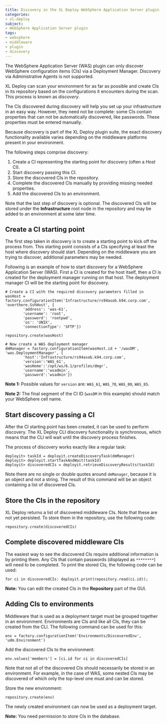 ```yaml
---
title: Discovery in the XL Deploy WebSphere Application Server plugin
categories:
- xl-deploy
subject:
- WebSphere Application Server plugin
tags:
- websphere
- middleware
- plugin
- discovery
---
```


The WebSphere Application Server (WAS) plugin can only discover WebSphere configuration items (CIs) via a Deployment Manager. Discovery via Administrative Agents is not supported.

XL Deploy can scan your environment for as far as possible and create CIs in its repository based on the configurations it encounters during the scan. This process is known as _discovery_.

The CIs discovered during discovery will help you set up your infrastructure in an easy way. However, they need not be complete: some CIs contain properties that
can not be automatically discovered, like passwords. These properties must be entered manually.

Because discovery is part of the XL Deploy plugin suite, the exact discovery functionality available varies depending on the middleware platforms present in your environment.

The following steps comprise discovery:

1. Create a CI representing the starting point for discovery (often a _Host_ CI).
2. Start discovery passing this CI.
3. Store the discovered CIs in the repository.
4. Complete the discovered CIs manually by providing missing needed properties.
5. Add the discovered CIs to an environment.

Note that the last step of discovery is optional. The discovered CIs will be stored under the **Infrastructure** root node in the repository and may be added to an environment at some later time.

## Create a CI starting point

The first step taken in discovery is to create a starting point to kick off the process from. This starting point consists of a CIs specifying at least the host where discovery should start. Depending on the middleware you are trying to discover, additional parameters may be needed.

Following is an example of how to start discovery for a WebSphere Application Server (WAS). First a CI is created for the host itself, then a CI is created for the deployment manager running on that host. The deployment manager CI will
be the starting point for discovery.

    # Create a CI with the required discovery parameters filled in
    wasHost = factory.configurationItem('Infrastructure/rs94asob.k94.corp.com', 'overthere.SshHost', {
            'address': 'was-61',
            'username': 'root',
            'password': 'rootpwd',
            'os': 'UNIX',
            'connectionType': 'SFTP'})

    repository.create(wasHost)

    # Now create a WAS deployment manager
    dmManager = factory.configurationItem(wasHost.id + '/wasDM', 'was.DeploymentManager', {
            'host':'Infrastructure/rs94asob.k94.corp.com',
            'version':'WAS_61',
            'wasHome':'/opt/ws/6.1/profiles/dmgr',
            'username':'wsadmin',
            'password':'wsadmin'})

**Note 1:** Possible values for `version` are: `WAS_61`, `WAS_70`, `WAS_80`, `WAS_85`.

**Note 2:** The final segment of the CI ID (`wasDM` in this example) should match your WebSphere cell name.

## Start discovery passing a CI

After the CI starting point has been created, it can be used to perform discovery. The XL Deploy CLI discovery functionality is synchronous, which means that the CLI will wait until the discovery process finishes.

The process of discovery works exactly like a regular task:

    deployit> taskId = deployit.createDiscoveryTask(dmManager)
    deployit> deployit.startTaskAndWait(taskId)
    deployit> discoveredCIs = deployit.retrieveDiscoveryResults(taskId)

Note there are no single or double quotes around `dmManager`, because it is an object and not a string. The result of this command will be an object containing a list of discovered CIs.

## Store the CIs in the repository

XL Deploy returns a list of discovered middleware CIs. Note that these are not yet persisted. To store them in the repository,
use the following code:

    repository.create(discoveredCIs)

## Complete discovered middleware CIs

The easiest way to see the discovered CIs require additional information is by printing them. Any CIs that contain passwords (displayed as `********`) will need to be completed. To print the stored CIs, the following code can be used:

    for ci in discoveredCIs: deployit.print(repository.read(ci.id));

**Note:** You can edit the created CIs in the **Repository** part of the GUI.

## Adding CIs to environments

Middleware that is used as a deployment target must be grouped together in an environment. Environments are CIs and like all
CIs, they can be created from the CLI. The following command can be used for this:

    env = factory.configurationItem('Environments/DiscoveredEnv', 'udm.Environment')

Add the discovered CIs to the environment:

    env.values['members'] = [ci.id for ci in discoveredCIs]

Note that not all of the discovered CIs should necessarily be stored in an environment. For example, in the case of WAS, some
nested CIs may be discovered of which only the top-level one must and can be stored.

Store the new environment:

    repository.create(env)

The newly created environment can now be used as a deployment target.

**Note:** You need permission to store CIs in the database.

